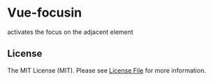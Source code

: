 # Vue-focusin

activates the focus on the adjacent element

## License

The MIT License (MIT). Please see [License File](LICENSE.md) for more information.

[link-author]: https://github.com/HenkCord
